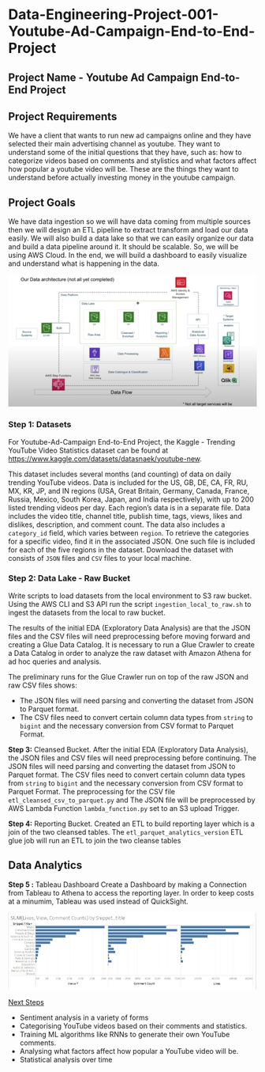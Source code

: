 # Data-Engineering-Project-001-Youtube-Ad-Campaign-End-to-End-Project

## Project Name - Youtube Ad Campaign End-to-End Project

## Project Requirements

We have a client that wants to run new ad campaigns online and they have selected their main advertising channel as youtube. They want to understand some of the initial questions that they have, such as: how to categorize videos based on comments and stylistics and what factors affect how popular a youtube video will be. These are the things they want to understand before actually investing money in the youtube campaign. 


## Project Goals

We have data ingestion so we will have data coming from multiple sources then we will design an ETL pipeline to extract transform and load our data easily. We will also build a data lake so that we can easily organize our data and build a data pipeline around it. It should be scalable. So, we will be using AWS Cloud. In the end, we will build a dashboard to easily visualize and understand what is happening in the data. 

![ProjectArchitecture](img/youtubeAdCampaignArchitecture.jpg)


### Step 1: Datasets

For Youtube-Ad-Campaign End-to-End Project, the Kaggle - Trending YouTube Video Statistics dataset can be found at https://www.kaggle.com/datasets/datasnaek/youtube-new. 

This dataset includes several months (and counting) of data on daily trending YouTube videos. Data is included for the US, GB, DE, CA, FR, RU, MX, KR, JP, and IN regions (USA, Great Britain, Germany, Canada, France, Russia, Mexico, South Korea, Japan, and India respectively), with up to 200 listed trending videos per day.
Each region’s data is in a separate file. Data includes the video title, channel title, publish time, tags, views, likes and dislikes, description, and comment count.
The data also includes a `category_id` field, which varies between `region`. To retrieve the categories for a specific video, find it in the associated JSON. One such file is included for each of the five regions in the dataset.
Download the dataset with consists of `JSON` files and `CSV` files to your local machine.



### Step 2: Data Lake - Raw Bucket

Write scripts to load datasets from the local environment to S3 raw bucket. Using the AWS CLI and S3 API run the script `ingestion_local_to_raw.sh` to ingest the datasets from the local to raw bucket. 

The results of the initial EDA (Exploratory Data Analysis) are that the JSON files and the CSV files will need preprocessing before moving forward and creating a Glue Data Catalog. It is necessary to run a Glue Crawler to create a Data Catalog in order to analyze the raw dataset with Amazon Athena for ad hoc queries and analysis. 

The preliminary runs for the Glue Crawler run on top of the raw JSON and  raw CSV files shows:    

* The JSON files will need parsing and converting the dataset from JSON to Parquet format. 
* The CSV files need to convert certain column data types from `string` to `bigint` and the necessary conversion from CSV format to Parquet Format.



**Step 3:** Cleansed Bucket.
After the initial EDA (Exploratory Data Analysis), the JSON files and CSV files will need preprocessing before continuing. The JSON files will need parsing and converting the dataset from JSON to Parquet format. The CSV files need to convert certain column data types from `string` to `bigint` and the necessary conversion from CSV format to Parquet Format. The preprocessing for the CSV file  `etl_cleansed_csv_to_parquet.py` and The JSON file will be preprocessed by AWS Lambda Function `lambda_function.py` set to an S3 upload Trigger. 


**Step 4:** Reporting Bucket.
Created an ETL to build reporting layer which is a join of the two cleansed tables.  The `etl_parquet_analytics_version` ETL glue job will run an ETL to join the two cleanse tables 


## Data Analytics

**Step 5 :** Tableau Dashboard
Create a Dashboard by making a Connection from Tableau to Athena to access the reporting layer. In order to keep costs at a minumim, Tableau was used instead of QuickSight.

![ProjectAnalyticsReport](img/youtubeAdCampaignFinalAnalytics.jpg)


<u>Next Steps</u>

* Sentiment analysis in a variety of forms
* Categorising YouTube videos based on their comments and statistics.
* Training ML algorithms like RNNs to generate their own YouTube comments.
* Analysing what factors affect how popular a YouTube video will be.
* Statistical analysis over time